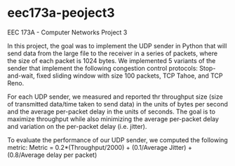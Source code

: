 # eec173a-peoject3
EEC 173A - Computer Networks Project 3

In this project, the goal was to implement the UDP sender in Python that will send data from the large file to the receiver in a series of packets, where the size of each packet is 1024 bytes. We implemented 5 variants of the sender that implement the following congestion control protocols: Stop-and-wait, fixed sliding window with size 100 packets, TCP Tahoe, and TCP Reno.

For each UDP sender, we measured and reported thr throughput size (size of transmitted data/time taken to send data) in the units of bytes per second and the average per-packet delay in the units of seconds. The goal is to maximize throughput while also minimizing the average per-packet delay and variation on the per-packet delay (i.e. jitter).

To evaluate the performance of our UDP sender, we computed the following metric: Metric = 0.2*(Throughput/2000) + (0.1/Average Jitter) + (0.8/Average delay per packet)
